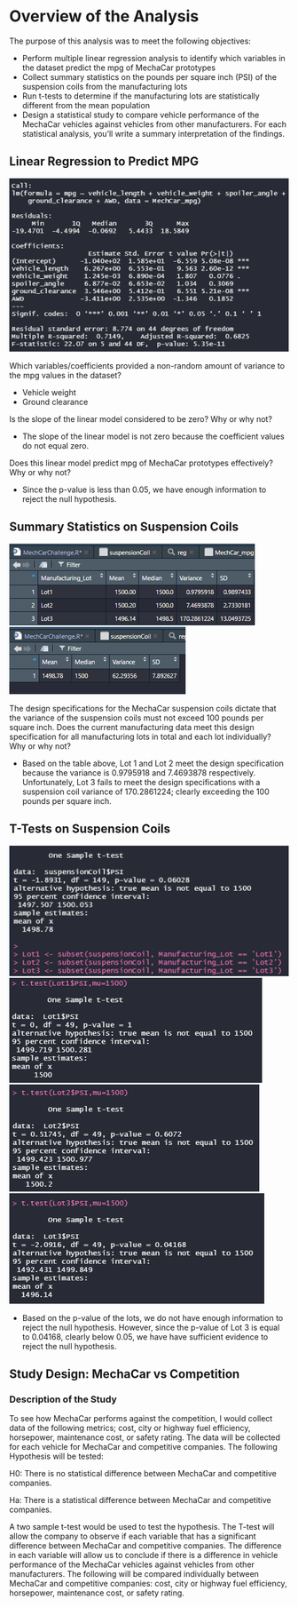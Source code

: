 # Overview of the Analysis 

The purpose of this analysis was to meet the following objectives:
- Perform multiple linear regression analysis to identify which variables in the dataset predict the mpg of MechaCar prototypes
- Collect summary statistics on the pounds per square inch (PSI) of the suspension coils from the manufacturing lots
- Run t-tests to determine if the manufacturing lots are statistically different from the mean population
- Design a statistical study to compare vehicle performance of the MechaCar vehicles against vehicles from other manufacturers. For each statistical analysis, you’ll write a summary interpretation of the findings.

## Linear Regression to Predict MPG
![linear regression](https://github.com/irenedepacina/MechaCar_Statistical_Analysis/blob/main/Resources/deliverable1.png)

Which variables/coefficients provided a non-random amount of variance to the mpg values in the dataset?
- Vehicle weight
- Ground clearance

Is the slope of the linear model considered to be zero? Why or why not?
- The slope of the linear model is not zero because the coefficient values do not equal zero. 

Does this linear model predict mpg of MechaCar prototypes effectively? Why or why not?
- Since the p-value is less than 0.05, we have enough information to reject the null hypothesis. 

## Summary Statistics on Suspension Coils
![lot summary](https://github.com/irenedepacina/MechaCar_Statistical_Analysis/blob/main/Resources/lot_summary.png)
![total summary](https://github.com/irenedepacina/MechaCar_Statistical_Analysis/blob/main/Resources/total_summary.png)

The design specifications for the MechaCar suspension coils dictate that the variance of the suspension coils must not exceed 100 pounds per square inch. Does the current manufacturing data meet this design specification for all manufacturing lots in total and each lot individually? Why or why not?
- Based on the table above, Lot 1 and Lot 2 meet the design specification because the variance is 0.9795918 and 7.4693878 respectively. Unfortunately, Lot 3 fails to meet the design specifications with a suspension coil variance of 170.2861224; clearly exceeding the 100 pounds per square inch. 

## T-Tests on Suspension Coils
![suspension coil](https://github.com/irenedepacina/MechaCar_Statistical_Analysis/blob/main/Resources/t-test_suspensioncoil.png)
![lot 1](https://github.com/irenedepacina/MechaCar_Statistical_Analysis/blob/main/Resources/Lot1.png)
![lot 2](https://github.com/irenedepacina/MechaCar_Statistical_Analysis/blob/main/Resources/Lot2.png)
![lot 3](https://github.com/irenedepacina/MechaCar_Statistical_Analysis/blob/main/Resources/Lot3.png)

- Based on the p-value of the lots, we do not have enough information to reject the null hypothesis. However, since the p-value of Lot 3 is equal to 0.04168, clearly below 0.05, we have have sufficient evidence to reject the null hypothesis. 

## Study Design: MechaCar vs Competition

### Description of the Study

To see how MechaCar performs against the competition, I would collect data of the following metrics; cost, city or highway fuel efficiency, horsepower, maintenance cost, or safety rating. The data will be collected for each vehicle for MechaCar and competitive companies. The following Hypothesis will be tested:

H0: There is no statistical difference between MechaCar and competitive companies.

Ha: There is a statistical difference between MechaCar and competitive companies.

A two sample t-test would be used to test the hypothesis. The T-test will allow the company to observe if each variable that has a significant difference between MechaCar and competitive companies. The difference in each variable will allow us to conclude if there is a difference in vehicle performance of the MechaCar vehicles against vehicles from other manufacturers. The following will be compared individually between MechaCar and competitive companies: cost, city or highway fuel efficiency, horsepower, maintenance cost, or safety rating.



